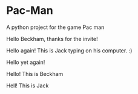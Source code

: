 # Pac-Man
A python project for the game Pac man

Hello Beckham, thanks for the invite!

Hello again! This is Jack typing on his computer. :)

Hello yet again!

Hello! This is Beckham

Hell! This is Jack